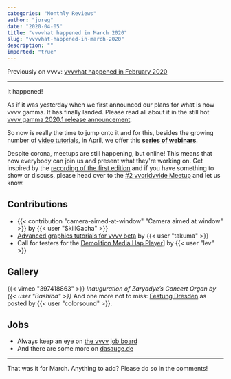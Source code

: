 ```yaml
---
categories: "Monthly Reviews"
author: "joreg"
date: "2020-04-05"
title: "vvvvhat happened in March 2020"
slug: "vvvvhat-happened-in-march-2020"
description: ""
imported: "true"
---
```



Previously on vvvv: [vvvvhat happened in February 2020](/blog/2020/vvvvhat-happened-in-february-2020)

---

It happened!

As if it was yesterday when we first announced our plans for what is now vvvv gamma. It has finally landed. Please read all about it in the still hot [vvvv gamma 2020.1 release announcement](/blog/2020/vvvv-gamma-2020.1-release).

So now is really the time to jump onto it and for this, besides the growing number of [video tutorials](https://www.youtube.com/watch?v=JkCvVja4YlY&list=PLBTgwgsWWcT_VMMrwsy3Ao7_ubazEGL4s), in April, we offer this **[series of webinars](/blog/introduction-webinars-to-vvvv-(gamma))**. 

Despite corona, meetups are still happening, but online! This means that now everybody can join us and present what they're working on. Get inspired by the [recording of the first edition](https://www.youtube.com/watch?v=Mwu9PWRXsW4) and if you have something to show or discuss, please head over to the [#2 vvorldvvide Meetup](/blog/2-vvorldvvide-meetup) and let us know.

## Contributions
* {{< contribution "camera-aimed-at-window" "Camera aimed at window" >}} by {{< user "SkillGacha" >}}
* [Advanced graphics tutorials for vvvv beta](https://www.youtube.com/playlist?list=PLK3HDkvkLePS9UKCVw1o_eb09Ocws6Wcr) by {{< user "takuma" >}}
* Call for testers for the [Demolition Media Hap Player](https://discourse.vvvv.org/t/demolition-media-hap-new-version-is-coming-testers-needed/17852/17)] by {{< user "lev" >}}

## Gallery
{{< vimeo "397418863" >}}
*Inauguration of Zaryadye’s Concert Organ by {{< user "Bashiba" >}}*
And one more not to miss: [Festung Dresden](/blog/festung-dresden) as posted by {{< user "colorsound" >}}.

## Jobs
* Always keep an eye on [the vvvv job board](https://discourse.vvvv.org/c/jobs)
* And there are some more on [dasauge.de](https://dasauge.de/sta/Vvvv/)

---

That was it for March. Anything to add? Please do so in the comments!





